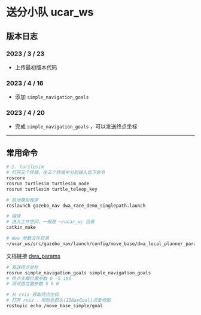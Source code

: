 # 送分小队	ucar_ws

## 版本日志

### 2023 / 3 / 23

* 上传最初版本代码

### 2023 / 4 / 16

* 添加 `simple_navigation_goals`

### 2023 / 4 / 20

* 完成 `simple_navigation_goals` ，可以发送终点坐标

---

## 常用命令

```sh
# 1. turtlesim
# 打开三个终端，在三个终端中分别输入如下命令
roscore
rosrun turtlesim turtlesim_node
rosrun turtlesim turtle_teleop_key
```

```sh
# 启动模拟程序
roslaunch gazebo_nav dwa_race_demo_singlepath.launch
```

```sh
# 编译
# 进入工作空间，一般是 ~/ucar_ws 目录
catkin_make
```

```sh
# dwa 参数文件目录
~/ucar_ws/src/gazebo_nav/launch/config/move_base/dwa_local_planner_params.yaml
```

文档链接 [dwa_params](
~/ucar_ws/src/gazebo_nav/launch/config/move_base/dwa_local_planner_params.yaml
)

```sh
# 发送终点坐标
rosrun simple_navigation_goals simple_navigation_goals
# 终点大概位置参数 0 -5 180
# 测试用位置参数 5 0 0

# 从 rviz 获取终点坐标
# 打开 rviz ，用粉色箭头(2DNavGoal)点击地图
rostopic echo /move_base_simple/goal
```

